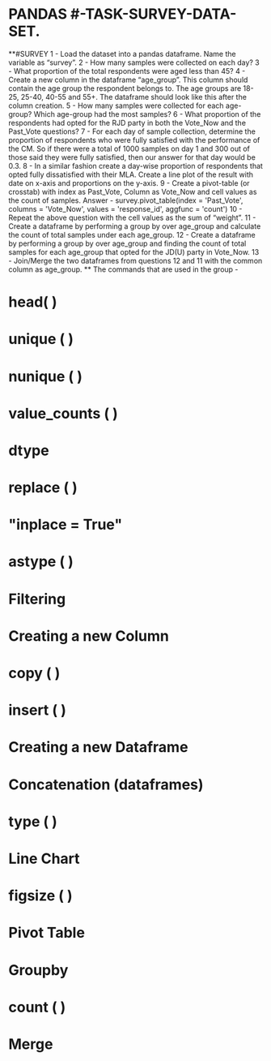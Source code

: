 # PANDAS #-TASK-SURVEY-DATA-SET.
**#SURVEY
1 - Load the dataset into a pandas dataframe. Name the variable as “survey”. 
2 - How many samples were collected on each day? 
3 - What proportion of the total respondents were aged less than 45? 
 4 - Create a new column in the dataframe “age_group”. This column should contain the age group the respondent belongs to. The age groups are 18-25, 25-40, 40-55 and 55+. The dataframe should look like this after the column creation. 
5 - How many samples were collected for each age-group? Which age-group had the most samples? 
6 - What proportion of the respondents had opted for the RJD party in both the Vote_Now and the Past_Vote questions? 
7 - For each day of sample collection, determine the proportion of respondents who were fully satisfied with the performance of the CM. So if there were a total of 1000 samples on day 1 and 300 out of those said they were fully satisfied, then our answer for that day would be 0.3. 
8 - In a similar fashion create a day-wise proportion of respondents that opted fully dissatisfied with their MLA. Create a line plot of the result with date on x-axis and proportions on the y-axis. 
9 - Create a pivot-table (or crosstab) with index as Past_Vote, Column as Vote_Now and cell values as the count of samples. Answer - survey.pivot_table(index = 'Past_Vote', columns = 'Vote_Now', values = 'response_id', aggfunc = 'count') 
10 - Repeat the above question with the cell values as the sum of “weight”. 
11 - Create a dataframe by performing a group by over age_group and calculate the count of total samples under each age_group. 
12 - Create a dataframe by performing a group by over age_group and finding the count of total samples for each age_group that opted for the JD(U) party in Vote_Now. 
13 - Join/Merge the two dataframes from questions 12 and 11 with the common column as age_group.
**
The commands that are used in the group -
# head( )
# unique ( )
# nunique ( )
# value_counts ( )
# dtype
# replace ( )
# "inplace = True"
# astype ( )
# Filtering
# Creating a new Column
# copy ( )
# insert ( )
# Creating a new Dataframe
# Concatenation (dataframes)
# type ( )
# Line Chart
# figsize ( )
# Pivot Table
# Groupby
# count ( )
# Merge
